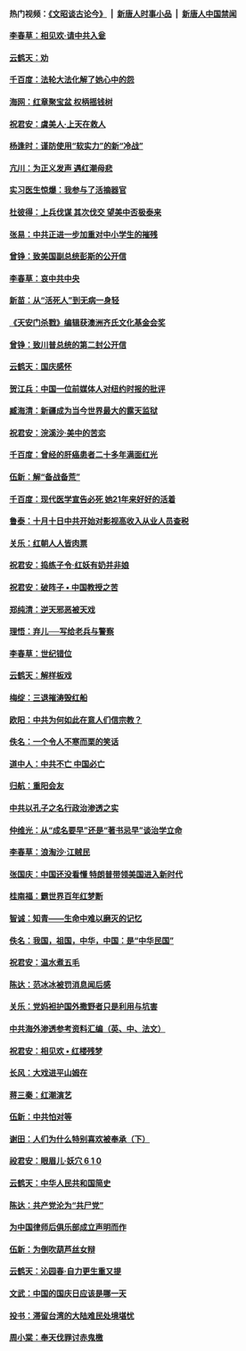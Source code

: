 #### 热门视频：[《文昭谈古论今》](https://github.com/gfw-breaker/wenzhao/blob/master/README.md?t=10160033) &nbsp;|&nbsp; [新唐人时事小品](https://github.com/gfw-breaker/ntdtv-comedy/blob/master/README.md?t=10160033) &nbsp;|&nbsp; [新唐人中国禁闻](https://github.com/gfw-breaker/ntdtv-news/blob/master/README.md?t=10160033)

#### [李春草：相见欢‧请中共入瓮](../pages/nsc993/n10785067.md?t=10160033) 

#### [云鹤天：劝](../pages/nsc993/n10785051.md?t=10160033) 

#### [千百度：法轮大法化解了她心中的怨](../pages/nsc993/n10783905.md?t=10160033) 

#### [海网：红章聚宝盆 权柄摇钱树](../pages/nsc993/n10783866.md?t=10160033) 

#### [祝君安：虞美人‧上天在救人](../pages/nsc993/n10783846.md?t=10160033) 

#### [杨逢时：谨防使用“软实力”的新“冷战”](../pages/nsc993/n10783795.md?t=10160033) 

#### [亢川：为正义发声 遇红潮母悲](../pages/nsc993/n10783768.md?t=10160033) 

#### [实习医生惊爆：我参与了活摘器官](../pages/nsc993/n10782508.md?t=10160033) 

#### [杜彼得：上兵伐谋 其次伐交 望美中否极泰来](../pages/nsc993/n10782571.md?t=10160033) 

#### [张易：中共正进一步加重对中小学生的摧残](../pages/nsc993/n10781866.md?t=10160033) 

#### [曾铮：致美国副总统彭斯的公开信](../pages/nsc993/n10779942.md?t=10160033) 

#### [李春草：哀中共中央](../pages/nsc993/n10778921.md?t=10160033) 

#### [新苗：从“活死人”到无病一身轻](../pages/nsc993/n10778538.md?t=10160033) 

#### [《天安门杀戮》编辑获澳洲齐氏文化基金会奖](../pages/nsc993/n10777219.md?t=10160033) 

#### [曾铮：致川普总统的第二封公开信](../pages/nsc993/n10777329.md?t=10160033) 

#### [云鹤天：国庆感怀](../pages/nsc993/n10775823.md?t=10160033) 

#### [贺江兵：中国一位前媒体人对纽约时报的批评](../pages/nsc993/n10776626.md?t=10160033) 

#### [臧海清：新疆成为当今世界最大的露天监狱](../pages/nsc993/n10775817.md?t=10160033) 

#### [祝君安：浣溪沙‧美中的苦恋](../pages/nsc993/n10775813.md?t=10160033) 

#### [千百度：曾经的肝癌患者二十多年满面红光](../pages/nsc993/n10775728.md?t=10160033) 

#### [伍新：解“备战备荒”](../pages/nsc993/n10773928.md?t=10160033) 

#### [千百度：现代医学宣告必死 她21年来好好的活着](../pages/nsc993/n10773703.md?t=10160033) 

#### [鲁泰：十月十日中共开始对影视高收入从业人员查税](../pages/nsc993/n10773444.md?t=10160033) 

#### [关乐：红朝人人皆肉票](../pages/nsc993/n10773429.md?t=10160033) 

#### [祝君安：捣练子令‧红妖有奶并非娘](../pages/nsc993/n10773412.md?t=10160033) 

#### [祝君安：破阵子 • 中国教授之苦](../pages/nsc993/n10772347.md?t=10160033) 

#### [郑纯清：逆天邪恶被天戏](../pages/nsc993/n10772339.md?t=10160033) 

#### [理悟：弃儿──写给老兵与警察](../pages/nsc993/n10772337.md?t=10160033) 

#### [李春草：世纪错位](../pages/nsc993/n10768198.md?t=10160033) 

#### [云鹤天：解样板戏](../pages/nsc993/n10768193.md?t=10160033) 

#### [梅绽：三退摧涛毁红船](../pages/nsc993/n10768163.md?t=10160033) 

#### [欧阳：中共为何如此在意人们信宗教？](../pages/nsc993/n10768144.md?t=10160033) 

#### [佚名：一个令人不寒而栗的笑话](../pages/nsc993/n10768061.md?t=10160033) 

#### [道中人：中共不亡 中国必亡](../pages/nsc993/n10768017.md?t=10160033) 

#### [归航：重阳会友](../pages/nsc993/n10767544.md?t=10160033) 

#### [中共以孔子之名行政治渗透之实](../pages/nsc993/n10767697.md?t=10160033) 

#### [仲维光：从“成名要早”还是“著书忌早”谈治学立命](../pages/nsc993/n10767650.md?t=10160033) 

#### [李春草：浪淘沙‧江贼民](../pages/nsc993/n10767480.md?t=10160033) 

#### [张国庆：中国还没看懂 特朗普带领美国进入新时代](../pages/nsc993/n10764224.md?t=10160033) 

#### [桂南福：霸世界百年红梦断](../pages/nsc993/n10762380.md?t=10160033) 

#### [智诚：知青——生命中难以磨灭的记忆](../pages/nsc993/n10762372.md?t=10160033) 

#### [佚名：我国，祖国，中华，中国：是“中华民国”](../pages/nsc993/n10762366.md?t=10160033) 

#### [祝君安：温水煮五毛](../pages/nsc993/n10762362.md?t=10160033) 

#### [陈达：范冰冰被罚消息闻后感](../pages/nsc993/n10760142.md?t=10160033) 

#### [关乐：党妈袒护国外撒野者只是利用与坑害](../pages/nsc993/n10760019.md?t=10160033) 

#### [中共海外渗透参考资料汇编（英、中、法文）](../pages/nsc993/n10756055.md?t=10160033) 

#### [祝君安：相见欢  •  红楼残梦](../pages/nsc993/n10757542.md?t=10160033) 

#### [长风：大戏进平山姆在](../pages/nsc993/n10757155.md?t=10160033) 

#### [蒋三秦：红潮演艺](../pages/nsc993/n10756736.md?t=10160033) 

#### [伍新：中共怕对等](../pages/nsc993/n10754812.md?t=10160033) 

#### [谢田：人们为什么特别喜欢被奉承（下）](../pages/nsc993/n10755072.md?t=10160033) 

#### [祋君安：眼眉儿‧妖穴 6 1 0](../pages/nsc993/n10754802.md?t=10160033) 

#### [云鹤天：中华人民共和国简史](../pages/nsc993/n10753546.md?t=10160033) 

#### [陈达：共产党沦为“共尸党”](../pages/nsc993/n10753506.md?t=10160033) 

#### [为中国律师后俱乐部成立声明而作](../pages/nsc993/n10753359.md?t=10160033) 

#### [伍新：为倒吹葫芦丝女辩](../pages/nsc993/n10753300.md?t=10160033) 

#### [云鹤天：沁园春‧自力更生重又提](../pages/nsc993/n10752681.md?t=10160033) 

#### [文武：中国的国庆日应该是哪一天](../pages/nsc993/n10752564.md?t=10160033) 

#### [投书：滞留台湾的大陆难民处境堪忧](../pages/nsc993/n10751122.md?t=10160033) 

#### [周小棠：奉天伐罪讨赤鬼檄](../pages/nsc993/n10749279.md?t=10160033) 

